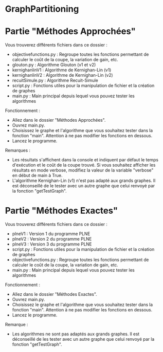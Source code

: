 # GraphPartitioning

# Partie "Méthodes Approchées"
Vous trouverez différents fichiers dans ce dossier :
- objectivefunctions.py : Regroupe toutes les fonctions permettant de calculer le coût de la coupe, la variation de gain, etc.
- glouton.py : Algorithme Glouton (v1 et v2)
- kernighanlinV1 : Algorithme de Kernighan-Lin (v1)
- kernighanlinV2 : Algorithme de Kernighan-Lin (v2)
- recuitSimule.py : Algorithme Recuit-Simule
- script.py : Fonctions utiles pour la manipulation de fichier et la création de graphes
- main.py :  Main principal depuis lequel vous pouvez tester les algorithmes


Fonctionnement :
- Allez dans le dossier "Méthodes Approchées".
- Ouvrez main.py.
- Choisissez le graphe et l'algorithme que vous souhaitez tester dans la fonction "main". Attention à ne pas modifier les fonctions en dessous.
- Lancez le programme.

Remarques :
- Les résultats s'affichent dans la console et indiquent par défaut le temps d'exécution et le coût de la coupe trouvé. Si vous souhaitez afficher les résultats en mode verbose, modifiez la valeur de la variable "verbose" en début de main à True.
- L'algorithme Kernighan-Lin (v1) n'est pas adapté aux grands graphes. Il est déconseillé de le tester avec un autre graphe que celui renvoyé par la fonction "getTestGraph".



# Partie "Méthodes Exactes"
Vous trouverez différents fichiers dans ce dossier :
- plneV1 : Version 1 du programme PLNE
- plneV2 : Version 2 du programme PLNE
- plneV3 : Version 3 du programme PLNE
- script.py : Fonctions utiles pour la manipulation de fichier et la création de graphes
- objectivefunctions.py : Regroupe toutes les fonctions permettant de calculer le coût de la coupe, la variation de gain, etc.
- main.py :  Main principal depuis lequel vous pouvez tester les algorithmes

Fonctionnement :
- Allez dans le dossier "Méthodes Exactes".
- Ouvrez main.py.
- Choisissez le graphe et l'algorithme que vous souhaitez tester dans la fonction "main". Attention à ne pas modifier les fonctions en dessous.
- Lancez le programme.

Remarque :
- Les algorithmes ne sont pas adaptés aux grands graphes. Il est déconseillé de les tester avec un autre graphe que celui renvoyé par la fonction "getTestGraph".